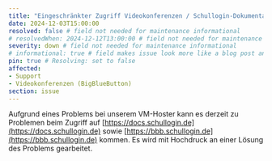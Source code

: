 ```yaml
---
title: "Eingeschränkter Zugriff Videokonferenzen / Schullogin-Dokumentation"
date: 2024-12-03T15:00:00
resolved: false # field not needed for maintenance informational
# resolvedWhen: 2024-12-12T13:00:00 # field not needed for maintenance informational
severity: down # field not needed for maintenance informational
# informational: true # field makes issue look more like a blog post and removes any references to downtime length
pin: true # Resolving: set to false
affected:
- Support
- Videokonferenzen (BigBlueButton)
section: issue
---
```


Aufgrund eines Problems bei unserem VM-Hoster kann es derzeit zu Problemen beim Zugriff auf [https://docs.schullogin.de](https://docs.schullogin.de) sowie [https://bbb.schullogin.de](https://bbb.schullogin.de) kommen. Es wird mit Hochdruck an einer Lösung des Problems gearbeitet.
